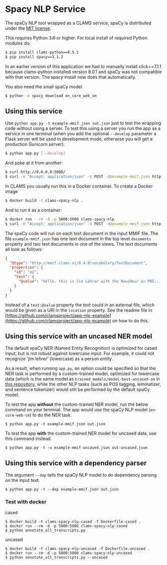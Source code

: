 # Spacy NLP Service

The spaCy NLP tool wrapped as a CLAMS service, spaCy is distributed under the [MIT license](https://github.com/explosion/spaCy/blob/master/LICENSE).

This requires Python 3.6 or higher. For local install of required Python modules do:

```bash
$ pip install clams-python==0.5.1
$ pip install spacy==3.1.2
```

In an earlier version of this application we had to manually install click==7.1.1 because clams-python installed version 8.0.1 and spaCy was not compatible with that version. The spacy install now does that automatically.

You also need the small spaCy model.

```bash
$ python -m spacy download en_core_web_sm
```

## Using this service

Use `python app.py -t example-mmif.json out.json` just to test the wrapping code without using a server. To test this using a server you run the app as a service in one terminal (when you add the optional  `--develop` parameter a Flask server will be used in development mode, otherwise you will get a production Gunicorn server):

```bash
$ python app.py [--develop]
```

And poke at it from another:

```bash
$ curl http://0.0.0.0:5000/
$ curl -H "Accept: application/json" -X POST -d@example-mmif.json http://0.0.0.0:5000/
```

In CLAMS you usually run this in a Docker container. To create a Docker image

```bash
$ docker build -t clams-spacy-nlp .
```

And to run it as a container:

```bash
$ docker run --rm -d -p 5000:5000 clams-spacy-nlp
$ curl -H "Accept: application/json" -X POST -d@example-mmif.json http://0.0.0.0:5000/
```

The spaCy code will run on each text document in the input MMIF file. The file `example-mmif.json` has one text document in the top level `documents` property and two text documents in one of the views. The text documents all look as follows:

```json
{
  "@type": "http://mmif.clams.ai/0.4.0/vocabulary/TextDocument",
  "properties": {
    "id": "m2",
    "text": {
      "@value": "Hello, this is Jim Lehrer with the NewsHour on PBS...."
    }
  }
}
```
Instead of a `text:@value` property the text could in an external file, which would be given as a URI in the `location` property. See the readme file in [https://github.com/clamsproject/app-nlp-example](https://github.com/clamsproject/app-nlp-example) on how to do this.

## Using this service with an uncased NER model

The default spaCy NER (Named Entity Recognition) is optimized for cased input, but is not robust against lowercase input. For example, it could not recognize 'jim lehrer' (lowercase) as a person entity.

As a result, when running `app.py`, an option could be specified so that the NER task is performed by a custom-trained model, optimized for lowercase data (which is the same model as `trained_models/model-best-uncased-sm` in [this repository](https://github.com/JinnyViboonlarp/clams-spacy-tuning-ner), while the other NLP tasks (such as POS tagging, lemmatizer, and sentence tokenizer) would still be performed by the default spaCy model.

To test the app **without** the custom-trained NER model, run the below command on your terminal. The app would use the spaCy NLP model (`en-core-web-sm`) to do the NER task.

```
$ python app.py -t example-mmif.json out.json
```

To test the app **with** the custom-trained NER model for uncased data, use this command instead.

```
$ python app.py -t -u example-mmif-uncased.json out-uncased.json
```

## Using this service with a dependency parser

The argument `--dep` tells the spaCy NLP model to do dependency parsing on the input text.

```
$ python app.py -t --dep example-mmif.json out.json
```
### Test with docker

cased
```
$ docker build -t clams-spacy-nlp-cased -f Dockerfile-cased .
$ docker run --rm -d -p 5000:5000 clams-spacy-nlp-cased
$ python annotate_all_transcripts.py
```

uncased
```
$ docker build -t clams-spacy-nlp-uncased -f Dockerfile-uncased .
$ docker run --rm -d -p 5000:5000 clams-spacy-nlp-uncased
$ python annotate_all_transcripts.py --uncased
```
